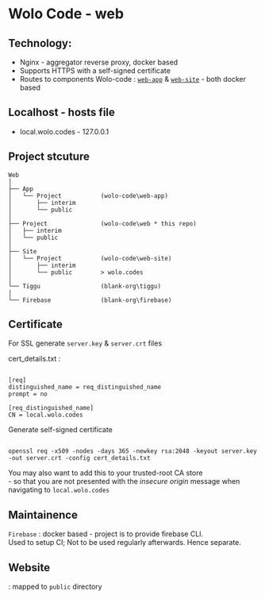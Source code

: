 # Wolo Code - web

## Technology:
- Nginx - aggregator reverse proxy, docker based
- Supports HTTPS with a self-signed certificate
- Routes to components Wolo-code : [`web-app`](https://github.com/wolo-code/web-app) & [`web-site`](https://github.com/wolo-code/web-site) - both docker based

## Localhost - hosts file

- local.wolo.codes - 127.0.0.1

## Project stcuture

```
Web
│
├── App
│   └── Project           (wolo-code\web-app)
│       ├── interim
│       └── public
│
├── Project               (wolo-code\web * this repo)
│   ├── interim
│   └── public
│
├── Site
│   └── Project           (wolo-code\web-site)
│       ├── interim
│       └── public        > wolo.codes
│
└── Tiggu                 (blank-org\tiggu)
│
└── Firebase              (blank-org\firebase)
```

## Certificate

For SSL generate `server.key` & `server.crt` files

cert_details.txt :

```

[req]
distinguished_name = req_distinguished_name
prompt = no

[req_distinguished_name]
CN = local.wolo.codes
```

Generate self-signed certificate
```

openssl req -x509 -nodes -days 365 -newkey rsa:2048 -keyout server.key -out server.crt -config cert_details.txt
```

You may also want to add this to your trusted-root CA store  
\- so that you are not presented with the *insecure origin* message when navigating to `local.wolo.codes`


## Maintainence
`Firebase` : docker based - project is to provide firebase CLI.  
Used to setup CI; Not to be used regularly afterwards. Hence separate.

## Website
: mapped to `public` directory
